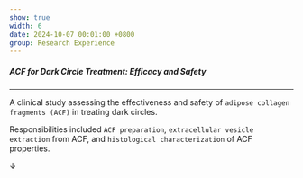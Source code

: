 ```yaml
---
show: true
width: 6
date: 2024-10-07 00:01:00 +0800
group: Research Experience
---
```


<div class="p-4">
    <h5>ACF for Dark Circle Treatment: Efficacy and Safety</h5>
    <hr />
    <p>
        A clinical study assessing the effectiveness and safety of <code>adipose collagen fragments (ACF)</code> in treating dark circles.
    </p>
    <p>
        Responsibilities included <code>ACF preparation</code>, <code>extracellular vesicle extraction</code> from ACF, and <code>histological characterization</code> of ACF properties.
    </p>
    <p>
        ↓
    </p>
</div>
